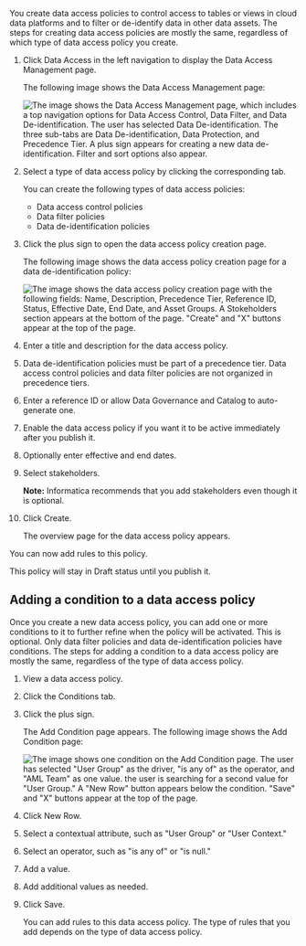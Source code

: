 You create data access policies to control access to tables or views in cloud data platforms and to filter or de-identify data in other data assets. The steps for creating data access policies are mostly the same, regardless of which type of data access policy you create.

1. Click Data Access in the left navigation to display the Data Access Management page.

   The following image shows the Data Access Management page:

   ![The image shows the Data Access Management page, which includes a top navigation options for Data Access Control, Data Filter, and Data De-identification. The user has selected Data De-identification. The three sub-tabs are Data De-identification, Data Protection, and Precedence Tier. A plus sign appears for creating a new data de-identification. Filter and sort options also appear.](https://onlinehelp.informatica.com/iics/prod/dgc/en/ae-data-accessmanagement/images/GUID-ACB49ED0-66EA-42D7-A395-1E9D93212CEE-low.png)

2. Select a type of data access policy by clicking the corresponding tab.

   You can create the following types of data access policies:

   - Data access control policies
   - Data filter policies
   - Data de-identification policies

3. Click the plus sign to open the data access policy creation page.

   The following image shows the data access policy creation page for a data de-identification policy:

   ![The image shows the data access policy creation page with the following fields: Name, Description, Precedence Tier, Reference ID, Status, Effective Date, End Date, and Asset Groups. A Stokeholders section appears at the bottom of the page. "Create" and "X" buttons appear at the top of the page.](https://onlinehelp.informatica.com/iics/prod/dgc/en/ae-data-accessmanagement/images/GUID-A0D475DA-A9C8-41C7-84E4-DFA968169C81-low.png)

4. Enter a title and description for the data access policy.

5. Data de-identification policies must be part of a precedence tier. Data access control policies and data filter policies are not organized in precedence tiers.

6. Enter a reference ID or allow Data Governance and Catalog to auto-generate one.

7. Enable the data access policy if you want it to be active immediately after you publish it.

8. Optionally enter effective and end dates.

9. Select stakeholders.

   **Note:** Informatica recommends that you add stakeholders even though it is optional.

10. Click Create.

    The overview page for the data access policy appears.

You can now add rules to this policy.

This policy will stay in Draft status until you publish it.

## Adding a condition to a data access policy

Once you create a new data access policy, you can add one or more conditions to it to further refine when the policy will be activated. This is optional. Only data filter policies and data de-identification policies have conditions. The steps for adding a condition to a data access policy are mostly the same, regardless of the type of data access policy.

1. View a data access policy.

2. Click the Conditions tab.

3. Click the plus sign.

   The Add Condition page appears. The following image shows the Add Condition page:

   ![The image shows one condition on the Add Condition page. The user has selected "User Group" as the driver, "is any of" as the operator, and "AML Team" as one value. the user is searching for a second value for "User Group." A "New Row" button appears below the condition. "Save" and "X" buttons appear at the top of the page.](https://onlinehelp.informatica.com/iics/prod/dgc/en/ae-data-accessmanagement/images/GUID-C962473F-7234-4B73-915E-20C01ED007D7-low.png)

4. Click New Row.

5. Select a contextual attribute, such as "User Group" or "User Context."

6. Select an operator, such as "is any of" or "is null."

7. Add a value.

8. Add additional values as needed.

9. Click Save.

   You can add rules to this data access policy. The type of rules that you add depends on the type of data access policy.
